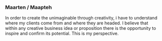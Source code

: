 ### Maarten / Maapteh

In order to create the unimaginable through creativity, i have to understand where my clients come from and where they are headed. I believe that within any creative business idea or proposition there is the opportunity to inspire and confirm its potential. This is my perspective.

